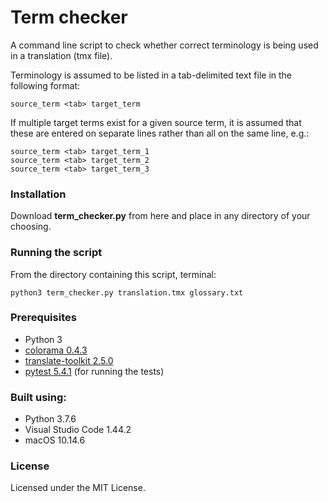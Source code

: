 # Term checker

A command line script to check whether correct terminology is being used in a translation (tmx file).

Terminology is assumed to be listed in a tab-delimited text file in the following format:
```
source_term <tab> target_term
```

If multiple target terms exist for a given source term, it is assumed that these are entered on separate lines rather than all on the same line, e.g.:
```
source_term <tab> target_term_1
source_term <tab> target_term_2
source_term <tab> target_term_3
```

### Installation

Download **term_checker.py** from here and place in any directory of your choosing.

### Running the script

From the directory containing this script, terminal:
```
python3 term_checker.py translation.tmx glossary.txt
```

### Prerequisites

* Python 3
* [colorama 0.4.3](https://pypi.org/project/colorama/)
* [translate-toolkit 2.5.0](https://pypi.org/project/translate-toolkit/)
* [pytest 5.4.1](https://docs.pytest.org/en/latest/getting-started.html) (for running the tests)

### Built using:

* Python 3.7.6
* Visual Studio Code 1.44.2
* macOS 10.14.6

### License

Licensed under the MIT License.
